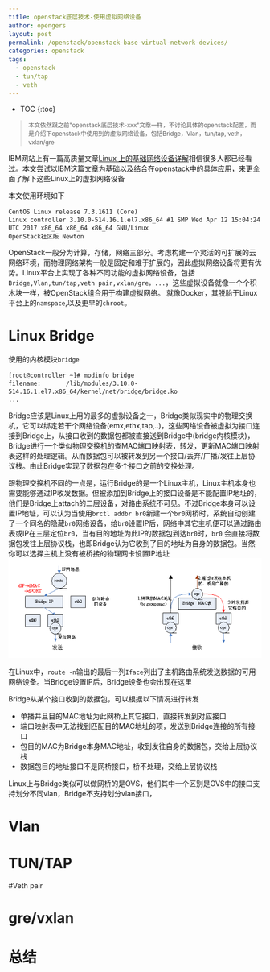 ```yaml
---
title: openstack底层技术-使用虚拟网络设备
author: opengers
layout: post
permalink: /openstack/openstack-base-virtual-network-devices/
categories: openstack
tags:
  - openstack
  - tun/tap
  - veth
---
```


* TOC
{:toc}    

><small>本文依然跟之前"openstack底层技术-xxx"文章一样，不讨论具体的openstack配置，而是介绍下openstack中使用到的虚拟网络设备，包括Bridge，Vlan，tun/tap, veth，vxlan/gre</small>    

IBM网站上有一篇高质量文章[Linux 上的基础网络设备详解](https://www.ibm.com/developerworks/cn/linux/1310_xiawc_networkdevice/)相信很多人都已经看过。本文尝试以IBM这篇文章为基础以及结合在openstack中的具体应用，来更全面了解下这些Linux上的虚拟网络设备     

本文使用环境如下   

``` shell
CentOS Linux release 7.3.1611 (Core) 
Linux controller 3.10.0-514.16.1.el7.x86_64 #1 SMP Wed Apr 12 15:04:24 UTC 2017 x86_64 x86_64 x86_64 GNU/Linux
OpenStack社区版 Newton
```   

OpenStack一般分为计算，存储，网络三部分。考虑构建一个灵活的可扩展的云网络环境，而物理网络架构一般是固定和难于扩展的，因此虚拟网络设备将更有优势。Linux平台上实现了各种不同功能的虚拟网络设备，包括`Bridge,Vlan,tun/tap,veth pair,vxlan/gre，...`，这些虚拟设备就像一个个积木块一样，被OpenStack组合用于构建虚拟网络。 就像Docker，其脱胎于Linux平台上的`namspace`,以及更早的`chroot`。   

# Linux Bridge   

使用的内核模块`bridge`     

``` shell
[root@controller ~]# modinfo bridge
filename:       /lib/modules/3.10.0-514.16.1.el7.x86_64/kernel/net/bridge/bridge.ko
...
```

Bridge应该是Linux上用的最多的虚拟设备之一，Bridge类似现实中的物理交换机，它可以绑定若干个网络设备(emx,ethx,tap,..)，这些网络设备被虚拟为接口连接到Bridge上，从接口收到的数据包都被直接送到Bridge中(bridge内核模块)，Bridge进行一个类似物理交换机的查MAC端口映射表，转发，更新MAC端口映射表这样的处理逻辑。从而数据包可以被转发到另一个接口/丢弃/广播/发往上层协议栈。由此Bridge实现了数据包在多个接口之前的交换处理。      

跟物理交换机不同的一点是，运行Bridge的是一个Linux主机，Linux主机本身也需要能够通过IP收发数据。但被添加到Bridge上的接口设备是不能配置IP地址的，他们是Bridge上attach的二层设备，对路由系统不可见。不过Bridge本身可以设置IP地址，可以认为当使用`brctl addbr br0`新建一个`br0`网桥时，系统自动创建了一个同名的隐藏`br0`网络设备，给`br0`设置IP后，网络中其它主机便可以通过路由表或IP在三层定位`br0`，当有目的地址为此IP的数据包到达`br0`时，`br0`     会直接将数据包发往上层协议栈，也即Bridge认为它收到了目的地址为自身的数据包。当然你可以选择主机上没有被桥接的物理网卡设置IP地址   
![bridge](/images/openstack/openstack-virtual-devices/bridge.png)    

在Linux中，`route -n`输出的最后一列`Iface`列出了主机路由系统发送数据的可用网络设备。当Bridge设置IP后，Bridge设备也会出现在这里   

Bridge从某个接口收到的数据包，可以根据以下情况进行转发      

- 单播并且目的MAC地址为此网桥上其它接口，直接转发到对应接口   
- 端口映射表中无法找到匹配目的MAC地址的项，发送到Bridge连接的所有接口    
- 包目的MAC为Bridge本身MAC地址，收到发往自身的数据包，交给上层协议栈        
- 数据包目的地址接口不是网桥接口，桥不处理，交给上层协议栈     

   

Linux上与Bridge类似可以做网桥的是OVS，他们其中一个区别是OVS中的接口支持划分不同vlan，Bridge不支持划分vlan接口，

# Vlan     

# TUN/TAP      

#Veth pair        

# gre/vxlan  

# 总结    
